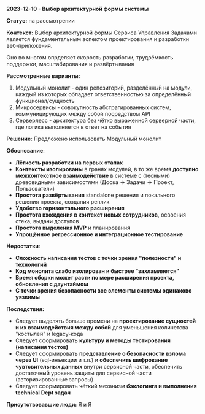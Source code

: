 **2023-12-10 - Выбор архитектурной формы системы**

**Статус:**  на рассмотрении

**Контекст:**
Выбор архитектурной формы Сервиса Управления Задачами является
фундаментальным аспектом проектирования и разработки веб-приложения.

Оно во многом опрделяет скорость разработки, трудоёмкость поддержки, масштабирования и развёртывания

**Рассмотренные варианты:**

1. Модульный монолит - один репозиторий, разделённый на модули, каждый из которых обладает ответственностью за определённый функционал/сущность
2. Микросервисы - совокупность абстрагированных систем, коммуницирующих между собой посредством API
3. Серверлесс - архитектура без чётко выраженной серверной части, где логика выполняется в ответ на события

**Решение**:
Предложено использовать Модульный монолит

**Обоснование**:

- **Лёгкость разработки на первых этапах**
- **Контексты изолированы** в гранях модулей, в то же время **доступно межконтекстное взаимодействие** в системе с (тесными) древовидными зависимостями (Доска -> Задачи -> Проект, Пользователи)
- **Простота развёртывания** standalone решения и локального решения проекта, создания реплик
- **Удобство горизонтального расширения**
- **Простота вхождения в контекст новых сотрудников,** освоения стека, выдачи доступов
- **Простота выделения MVP** и планирования
- **Упрощённое регрессионное и интеграционное тестирование**

**Недостатки**:
- **Сложность написания тестов с точки зрения "полезности" и технологий**
- **Код монолита слабо изолирован и быстрее "захламляется"**
- **Время сборки может расти по мере расширения проекта, обновления с даунтаймом**
- **С точки зрения безопасности все элементы системы одинаково уязвимы**

**Последствия:**
- Следует выделять больше времени на **проектирование сущностей и их взаимодействия между собой** для уменьшения количетсва "костылей" и legacy-кода
- Следует сформировать **культуру и методы тестирования (написания тестов)**
- Следует сформировать **представление о безопасности взлома через UI** (sql-инъекции и т.п.) и **обеспечить шифрование чувтсвительных данных** внутри сервисной части, обеспечить достаточный уровень защиты для сервисной части (авторизированные запросы)
- Следует сформировать чёткий механизм **бэклогинга и выполнения technical Dept задач**

**Присутствовавшие люди:**
Я и Я